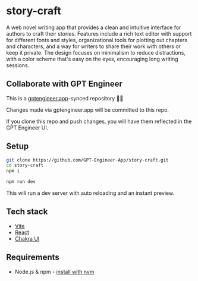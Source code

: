 # story-craft

A web novel writing app that provides a clean and intuitive interface for authors to craft their stories. Features include a rich text editor with support for different fonts and styles, organizational tools for plotting out chapters and characters, and a way for writers to share their work with others or keep it private. The design focuses on minimalism to reduce distractions, with a color scheme that's easy on the eyes, encouraging long writing sessions.

## Collaborate with GPT Engineer

This is a [gptengineer.app](https://gptengineer.app)-synced repository 🌟🤖

Changes made via gptengineer.app will be committed to this repo.

If you clone this repo and push changes, you will have them reflected in the GPT Engineer UI.

## Setup

```sh
git clone https://github.com/GPT-Engineer-App/story-craft.git
cd story-craft
npm i
```

```sh
npm run dev
```

This will run a dev server with auto reloading and an instant preview.

## Tech stack

- [Vite](https://vitejs.dev/)
- [React](https://react.dev/)
- [Chakra UI](https://chakra-ui.com/)

## Requirements

- Node.js & npm - [install with nvm](https://github.com/nvm-sh/nvm#installing-and-updating)

